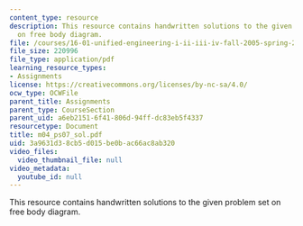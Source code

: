 ```yaml
---
content_type: resource
description: This resource contains handwritten solutions to the given problem set
  on free body diagram.
file: /courses/16-01-unified-engineering-i-ii-iii-iv-fall-2005-spring-2006/3a9631d38cb5d015be0bac66ac8ab320_m04_ps07_sol.pdf
file_size: 220996
file_type: application/pdf
learning_resource_types:
- Assignments
license: https://creativecommons.org/licenses/by-nc-sa/4.0/
ocw_type: OCWFile
parent_title: Assignments
parent_type: CourseSection
parent_uid: a6eb2151-6f41-806d-94ff-dc83eb5f4337
resourcetype: Document
title: m04_ps07_sol.pdf
uid: 3a9631d3-8cb5-d015-be0b-ac66ac8ab320
video_files:
  video_thumbnail_file: null
video_metadata:
  youtube_id: null
---
```

This resource contains handwritten solutions to the given problem set on free body diagram.